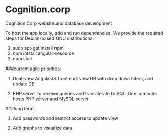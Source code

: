 # Cognition.corp
Cognition Corp website and database development

To host the app locally, add and run dependencies. We provide the required steps for Debian-based GNU distributions:
1) sudo apt-get install npm
2) npm intstall angular-resource
3) npm start

###current agile priorities: 

1. Dual-view AngularJS front end: view DB with drop down filters, and update DB

2.  PHP server to receive queries and transliterate to SQL. One computer hosts PHP server and MySQL server

###long term: 

1. Add passwords and restrict access to update view

2. Add graphs to visualize data
